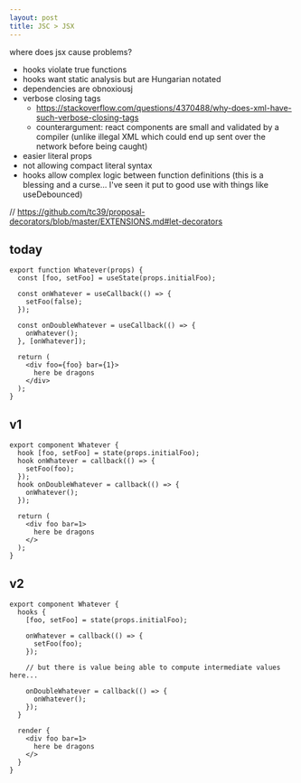 ```yaml
---
layout: post
title: JSC > JSX
---
```


where does jsx cause problems?
- hooks violate true functions
- hooks want static analysis but are Hungarian notated
- dependencies are obnoxiousj
- verbose closing tags
  - https://stackoverflow.com/questions/4370488/why-does-xml-have-such-verbose-closing-tags
  - counterargument: react components are small and validated by a compiler (unlike illegal XML which could end up sent over the network before being caught)
- easier literal props
- not allowing compact literal syntax
- hooks allow complex logic between function definitions (this is a blessing and a curse... I've seen it put to good use with things like useDebounced)

// https://github.com/tc39/proposal-decorators/blob/master/EXTENSIONS.md#let-decorators

## today

```
export function Whatever(props) {
  const [foo, setFoo] = useState(props.initialFoo);

  const onWhatever = useCallback(() => {
    setFoo(false);
  });

  const onDoubleWhatever = useCallback(() => {
    onWhatever();
  }, [onWhatever]);

  return (
    <div foo={foo} bar={1}>
      here be dragons
    </div>
  );
}
```

## v1

```
export component Whatever {
  hook [foo, setFoo] = state(props.initialFoo);
  hook onWhatever = callback(() => {
    setFoo(foo);
  });
  hook onDoubleWhatever = callback(() => {
    onWhatever();
  });

  return (
    <div foo bar=1>
      here be dragons
    </>
  );
}
```

## v2

```
export component Whatever {
  hooks {
    [foo, setFoo] = state(props.initialFoo);

    onWhatever = callback(() => {
      setFoo(foo);
    });

    // but there is value being able to compute intermediate values here...

    onDoubleWhatever = callback(() => {
      onWhatever();
    });
  }

  render {
    <div foo bar=1>
      here be dragons
    </>
  }
}
```
